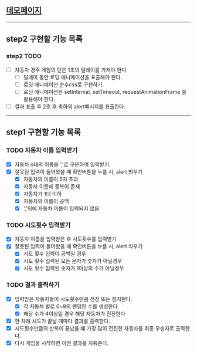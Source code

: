 ## [데모페이지](https://intae92.github.io/javascript-racingcar/)

---

## step2 구현할 기능 목록

### step2 TODO

- [ ] 자동차 경주 게임의 턴은 1초의 딜레이를 가져야 한다
  - [ ] 딜레이 동안 로딩 애니메이션을 표출해야 한다.
  - [ ] 로딩 애니메이션 순수css로 구현하기.
  - [ ] 로딩 애니메이션은 setInterval, setTimeout, requestAnimationFrame 을 활용해야 한다.
- [ ] 결과 표출 후 2초 후 축하의 alert메시지를 표출한다.

---

## step1 구현할 기능 목록

### TODO 자동차 이름 입력받기

- [x] 자동차 n대의 이름을 ','로 구분하여 입력받기
- [x] 잘못된 입력이 들어왔을 때 확인버튼을 누를 시, alert 띄우기
  - [x] 자동차의 이름이 5자 초과
  - [x] 자동차 이름에 중복이 존재
  - [x] 자동차가 1대 이하
  - [x] 자동차의 이름이 공백
  - [x] ','뒤에 자동차 이름이 입력되지 않음

### TODO 시도횟수 입력받기

- [x] 자동차 이름을 입력받은 후 시도횟수를 입력받기
- [x] 잘못된 입력이 들어왔을 때 확인버튼을 누를 시, alert 띄우기
  - [x] 시도 횟수 입력이 공백일 경우
  - [x] 시도 횟수 입력된 모든 문자가 숫자가 아닐경우
  - [x] 시도 횟수 입력된 숫자가 1이상의 수가 아닐경우

### TODO 결과 출력하기

- [x] 입력받은 자동차들이 시도횟수만큼 전진 또는 정지한다.
  - [x] 각 자동차 별로 0~9의 랜덤한 수를 생성한다
  - [x] 해당 수가 4이상일 경우 해당 자동차가 전진한다
- [x] 한 차례 시도가 끝날 때마다 결과를 출력한다.
- [x] 시도횟수만큼의 반복이 끝났을 떄 가장 많이 전진한 자동차를 최종 우승자로 출력한다.
- [x] 다시 게임을 시작하면 이전 결과를 지워준다.
